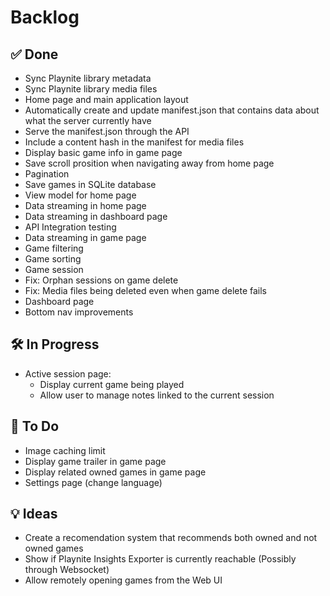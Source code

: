 # Backlog

## ✅ Done

- Sync Playnite library metadata
- Sync Playnite library media files
- Home page and main application layout
- Automatically create and update manifest.json that contains data about what the server currently have
- Serve the manifest.json through the API
- Include a content hash in the manifest for media files
- Display basic game info in game page
- Save scroll prosition when navigating away from home page
- Pagination
- Save games in SQLite database
- View model for home page
- Data streaming in home page
- Data streaming in dashboard page
- API Integration testing
- Data streaming in game page
- Game filtering
- Game sorting
- Game session
- Fix: Orphan sessions on game delete
- Fix: Media files being deleted even when game delete fails
- Dashboard page
- Bottom nav improvements

## 🛠️ In Progress

- Active session page:
  - Display current game being played
  - Allow user to manage notes linked to the current session

## 📌 To Do

- Image caching limit
- Display game trailer in game page
- Display related owned games in game page
- Settings page (change language)

## 💡 Ideas

- Create a recomendation system that recommends both owned and not owned games
- Show if Playnite Insights Exporter is currently reachable (Possibly through Websocket)
- Allow remotely opening games from the Web UI
